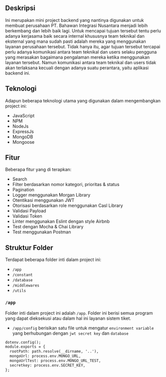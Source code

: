 ## Deskripsi
Ini merupakan mini project backend yang nantinya digunakan untuk membuat perusahaan PT. Bahawan Integrasi Nusantara menjadi lebih berkembang dan lebih baik lagi. Untuk mencapai tujuan tersebut tentu perlu adanya kerjasama baik secara internal khususnya team teknikal dan eksternal yang mana sudah pasti adalah mereka yang menggunakan layanan perusahaan tersebut. Tidak hanya itu, agar tujuan tersebut tercapai perlu adanya komunikasi antara team teknikal dan users selaku pengguna yang merasakan bagaimana pengalaman mereka ketika menggunakan layanan tersebut. Namun komunikasi antara team teknikal dan users tidak akan terlaksana kecuali dengan adanya suatu perantara, yaitu aplikasi backend ini.

## Teknologi
Adapun beberapa teknologi utama yang digunakan dalam mengembangkan project ini:
* JavaScript
* NPM
* NodeJs
* ExpressJs
* MongoDB
* Mongoose

## Fitur
Beberapa fitur yang di terapkan:
* Search
* Filter berdasarkan nomor kategori, prioritas & status
* Pagination
* Logger menggunakan Morgan Library
* Otentikasi menggunakan JWT
* Otorisasi berdasarkan role menggunakan Casl Library
* Validasi Payload
* Validasi Token
* Linter menggunakan Eslint dengan style Airbnb
* Test dengan Mocha & Chai Library
* Test menggunakan Postman

## Struktur Folder
Terdapat beberapa folder inti dalam project ini:
* `/app`
* `/constant`
* `/database`
* `/middlewares`
* `/utils`

### `/app`
Folder inti dalam project ini adalah `/app`. Folder ini berisi semua program yang dapat dieksekusi atau dalam hal ini layanan sistem tiket.
* `/app/config` berisikan satu file untuk mengatur `environment variable` yang berhubungan dengan `jwt secret key` dan `database`
```graphql
dotenv.config();
module.exports = {
  rootPath: path.resolve(__dirname, '..'),
  mongoUrl: process.env.MONGO_URL,
  mongoUrlTest: process.env.MONGO_URL_TEST,
  secretkey: process.env.SECRET_KEY,
};
```

